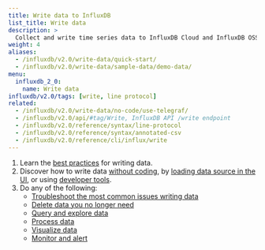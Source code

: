```yaml
---
title: Write data to InfluxDB
list_title: Write data
description: >
  Collect and write time series data to InfluxDB Cloud and InfluxDB OSS.
weight: 4
aliases:
  - /influxdb/v2.0/write-data/quick-start/
  - /influxdb/v2.0/write-data/sample-data/demo-data/
menu:
  influxdb_2_0:
    name: Write data
influxdb/v2.0/tags: [write, line protocol]
related:
  - /influxdb/v2.0/write-data/no-code/use-telegraf/
  - /influxdb/v2.0/api/#tag/Write, InfluxDB API /write endpoint
  - /influxdb/v2.0/reference/syntax/line-protocol
  - /influxdb/v2.0/reference/syntax/annotated-csv
  - /influxdb/v2.0/reference/cli/influx/write
---
```


1. Learn the [best practices](/influxdb/v2.0/write-data/best-practices/) for writing data.
2. Discover how to write data [without coding](/influxdb/v2.0/write-data/no-code/), by [loading data source in the UI](/influxdb/v2.0/write-data/load-data/), or using [developer tools](/influxdb/v2.0/write-data/developer-tools/).
3. Do any of the following:
   - [Troubleshoot the most common issues writing data](/influxdb/v2.0/write-data/troubleshoot/)
   - [Delete data you no longer need](/influxdb/v2.0/write-data/delete-data/)
   - [Query and explore data](/influxdb/v2.0/query-data/)
   - [Process data](/influxdb/v2.0/process-data/)
   - [Visualize data](/influxdb/v2.0/visualize-data/)
   - [Monitor and alert](/influxdb/v2.0/monitor-alert/)
